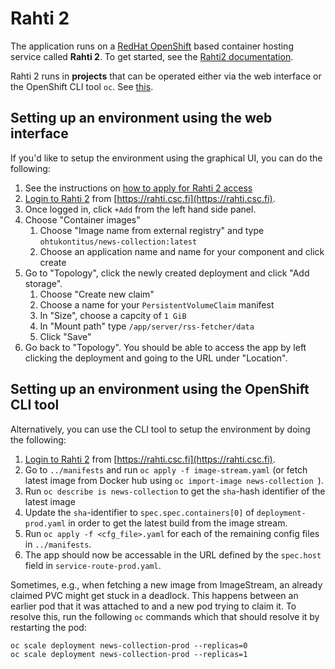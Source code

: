 # Rahti 2

The application runs on a [RedHat OpenShift](https://en.wikipedia.org/wiki/OpenShift) based container hosting service called
**Rahti 2**. To get started, see the [Rahti2 documentation](https://docs.csc.fi/cloud/rahti2/).

Rahti 2 runs in **projects** that can be operated either via the web interface or the OpenShift CLI tool `oc`. 
See [this](https://docs.csc.fi/cloud/rahti2/access/).

## Setting up an environment using the web interface

If you'd like to setup the environment using the graphical UI, you can do the following:

1. See the instructions on [how to apply for Rahti 2 access](https://docs.csc.fi/cloud/rahti2/access/)
2. [Login to Rahti 2](https://docs.csc.fi/cloud/rahti2/usage/getting_started/) from [https://rahti.csc.fi](https://rahti.csc.fi).
3. Once logged in, click `+Add` from the left hand side panel.
4. Choose "Container images"
    1. Choose "Image name from external registry" and type `ohtukontitus/news-collection:latest`
    2. Choose an application name and name for your component and click create
5. Go to "Topology", click the newly created deployment and click "Add storage".
    1. Choose "Create new claim"
    2. Choose a name for your `PersistentVolumeClaim` manifest
    3. In "Size", choose a capcity of `1 GiB`
    4. In "Mount path" type `/app/server/rss-fetcher/data`
    5. Click "Save"
6. Go back to "Topology". You should be able to access the app by left clicking the deployment and going to the URL under "Location".

## Setting up an environment using the OpenShift CLI tool

Alternatively, you can use the CLI tool to setup the environment by doing the following:

1. [Login to Rahti 2](https://docs.csc.fi/cloud/rahti2/usage/getting_started/) from [https://rahti.csc.fi](https://rahti.csc.fi).
2. Go to `../manifests` and run `oc apply -f image-stream.yaml`  (or fetch latest image from Docker hub using `oc import-image news-collection `).
3. Run `oc describe is news-collection` to get the `sha`-hash identifier of the latest image
4. Update the `sha`-identifier to `spec.spec.containers[0]` of `deployment-prod.yaml` in order to get the latest build from the image stream.
5. Run `oc apply -f <cfg_file>.yaml` for each of the remaining config files in `../manifests`.
6. The app should now be accessable in the URL defined by the `spec.host` field in `service-route-prod.yaml`.

Sometimes, e.g., when fetching a new image from ImageStream, an already claimed PVC might get stuck in a deadlock. This happens
between an earlier pod that it was attached to and a new pod trying to claim it. To resolve this, run the following `oc` commands which that should resolve it by restarting the pod:
```
oc scale deployment news-collection-prod --replicas=0
oc scale deployment news-collection-prod --replicas=1
```